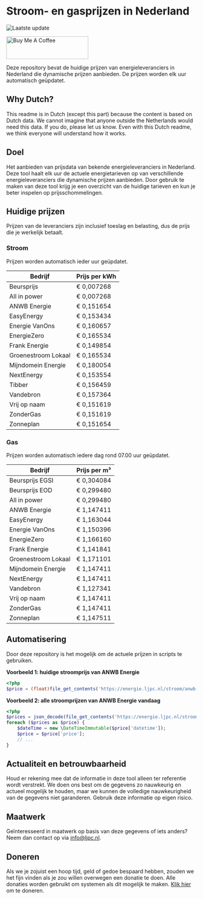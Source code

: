 # Stroom- en gasprijzen in Nederland

![Laatste update](https://img.shields.io/badge/laatste%20update-2025--11--01%2005%3A00%20CET-brightgreen)

<a href="https://www.buymeacoffee.com/Lars-" target="_blank"><img src="https://cdn.buymeacoffee.com/buttons/v2/default-orange.png" alt="Buy Me A Coffee" height="60" style="height: 60px !important;width: 217px !important;" ></a>

Deze repository bevat de huidige prijzen van energieleveranciers in Nederland die dynamische prijzen aanbieden. De prijzen worden elk uur automatisch geüpdatet.

## Why Dutch?

This readme is in Dutch (except this part) because the content is based on Dutch data. We cannot imagine that anyone outside the Netherlands would need this data. If you do, please let us know. Even with this Dutch readme, we think
everyone will understand how it works.

## Doel

Het aanbieden van prijsdata van bekende energieleveranciers in Nederland. Deze tool haalt elk uur de actuele energietarieven op van verschillende energieleveranciers die dynamische prijzen aanbieden. Door gebruik te maken van deze tool
krijg je een overzicht van de huidige tarieven en kun je beter inspelen op prijsschommelingen.

## Huidige prijzen

Prijzen van de leveranciers zijn inclusief toeslag en belasting, dus de prijs die je werkelijk betaalt.

### Stroom

Prijzen worden automatisch ieder uur geüpdatet.

 Bedrijf | Prijs per kWh 
---------|---------------
Beursprijs | € 0,007268
All in power | € 0,007268
ANWB Energie | € 0,151654
EasyEnergy | € 0,153434
Energie VanOns | € 0,160657
EnergieZero | € 0,165534
Frank Energie | € 0,149854
Groenestroom Lokaal | € 0,165534
Mijndomein Energie | € 0,180054
NextEnergy | € 0,153554
Tibber | € 0,156459
Vandebron | € 0,157364
Vrij op naam | € 0,151619
ZonderGas | € 0,151619
Zonneplan | € 0,151654


### Gas

Prijzen worden automatisch iedere dag rond 07.00 uur geüpdatet.

 Bedrijf | Prijs per m³ 
---------|--------------
Beursprijs EGSI | € 0,304084
Beursprijs EOD | € 0,299480
All in power | € 0,299480
ANWB Energie | € 1,147411
EasyEnergy | € 1,163044
Energie VanOns | € 1,150396
EnergieZero | € 1,166160
Frank Energie | € 1,141841
Groenestroom Lokaal | € 1,171101
Mijndomein Energie | € 1,147411
NextEnergy | € 1,147411
Vandebron | € 1,127341
Vrij op naam | € 1,147411
ZonderGas | € 1,147411
Zonneplan | € 1,147511


## Automatisering

Door deze repository is het mogelijk om de actuele prijzen in scripts te gebruiken.

**Voorbeeld 1: huidige stroomprijs van ANWB Energie**

```php
<?php
$price = (float)file_get_contents('https://energie.ljpc.nl/stroom/anwb-energie-nu.txt');

```

**Voorbeeld 2: alle stroomprijzen van ANWB Energie vandaag**

```php
<?php
$prices = json_decode(file_get_contents('https://energie.ljpc.nl/stroom/all-in-power-vandaag.json'),true);
foreach ($prices as $price) {
    $dateTime = new \DateTimeImmutable($price['datetime']);
    $price = $price['price'];
    // ...
}
```

## Actualiteit en betrouwbaarheid

Houd er rekening mee dat de informatie in deze tool alleen ter referentie wordt verstrekt. We doen ons best om de gegevens zo nauwkeurig en actueel mogelijk te houden, maar we kunnen de volledige nauwkeurigheid van de gegevens niet
garanderen. Gebruik deze informatie op eigen risico.

## Maatwerk

Geïnteresseerd in maatwerk op basis van deze gegevens of iets anders? Neem dan contact op
via [info@ljpc.nl](mailto:info@ljpc.nl?subject=Energie%20prijzen).

## Doneren

Als we je zojuist een hoop tijd, geld of gedoe bespaard hebben, zouden we het fijn vinden als je zou willen overwegen een
donatie te doen. Alle donaties worden gebruikt om systemen als dit mogelijk te
maken. [Klik hier](https://www.buymeacoffee.com/Lars-) om te doneren.
